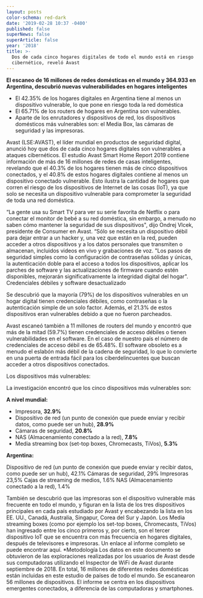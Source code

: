 ```yaml
---
layout: posts
color-schema: red-dark
date: '2019-02-28 10:37 -0400'
published: false
superNews: false
superArticle: false
year: '2018'
title: >-
  Dos de cada cinco hogares digitales de todo el mundo está en riesgo
  cibernético, reveló Avast
---
```

**El escaneo de 16 millones de redes domésticas en el mundo y 364.933 en Argentina, descubrió nuevas vulnerabilidades en hogares inteligentes**

- El 42.35% de los hogares digitales en Argentina tiene al menos un dispositivo vulnerable, lo que pone en riesgo toda la red doméstica
- El 65.71% de los routers de hogares en Argentina son vulnerables.
- Aparte de los enrutadores y dispositivos de red, los dispositivos domésticos más vulnerables son: el Media Box, las cámaras de seguridad y las impresoras.

Avast (LSE:AVAST), el líder mundial en productos de seguridad digital, anunció hoy que dos de cada cinco hogares digitales son vulnerables a ataques cibernéticos. El estudio Avast Smart Home Report 2019 contiene información de más de 16 millones de redes de casas inteligentes, revelando que el 40.3% de los hogares tienen más de cinco dispositivos conectados, y el 40.8% de estos hogares digitales contiene al menos un dispositivo conectado vulnerable. Esto ilustra la cantidad de hogares que corren el riesgo de los dispositivos de Internet de las cosas (IoT), ya que solo se necesita un dispositivo vulnerable para comprometer la seguridad de toda una red doméstica.

“La gente usa su Smart TV para ver su serie favorita de Netflix o para conectar el monitor de bebé a su red doméstica, sin embargo, a menudo no saben cómo mantener la seguridad de sus dispositivos", dijo Ondrej Vlcek, presidente de Consumer en Avast. “Sólo se necesita un dispositivo débil para dejar entrar a un hacker y, una vez que están en la red, pueden acceder a otros dispositivos y a los datos personales que transmiten o almacenan, incluidos videos en vivo y grabaciones de voz. "Los pasos de seguridad simples como la configuración de contraseñas sólidas y únicas, la autenticación doble para el acceso a todos los dispositivos, aplicar los parches de software y las actualizaciones de firmware cuando estén disponibles, mejorarán significativamente la integridad digital del hogar".
Credenciales débiles y software desactualizado

Se descubrió que la mayoría (79%) de los dispositivos vulnerables en un hogar digital tienen credenciales débiles, como contraseñas o la autenticación simple de un solo factor. Además, el 21.3% de estos dispositivos eran vulnerables debido a que no fueron parcheados.

Avast escaneó también a 11 millones de routers del mundo y encontró que más de la mitad (59.7%) tienen credenciales de acceso débiles o tienen vulnerabilidades en el software. En el caso de nuestro país el número de credenciales de acceso débil es de 65.48%. El software obsoleto es a menudo el eslabón más débil de la cadena de seguridad, lo que lo convierte en una puerta de entrada fácil para los ciberdelincuentes que buscan acceder a otros dispositivos conectados.

Los dispositivos más vulnerables:

La investigación encontró que los cinco dispositivos más vulnerables son: 

**A nivel mundial:**

- Impresora, **32.9%**
- Dispositivo de red (un punto de conexión que puede enviar y recibir datos, como puede ser un hub), **28.9%**
- Cámaras de seguridad, **20.8%**
- NAS (Almacenamiento conectado a la red), **7.8%**
- Media streaming box (set-top boxes, Chromecasts, TiVos), **5.3%**

**Argentina:**

Dispositivo de red (un punto de conexión que puede enviar y recibir datos, como puede ser un hub), 42.1%
Cámaras de seguridad, 29%
Impresoras 23,5%
Cajas de streaming de medios, 1.6%
NAS (Almacenamiento conectado a la red), 1.4%

También se descubrió que las impresoras son el dispositivo vulnerable más frecuente en todo el mundo, y figuran en la lista de los tres dispositivos principales en cada país estudiado por Avast y encabezando la lista en los EE. UU., Canadá, Australia, Singapur, Corea del Sur y Japón. Los Media streaming boxes (como por ejemplo los set-top boxes, Chromecasts, TiVos) han ingresado entre los cinco primeros y, por cierto, son el tercer dispositivo IoT que se encuentra con más frecuencia en hogares digitales, después de televisores e impresoras.
Un enlace al informe completo se puede encontrar aquí.
*Metodología
Los datos en este documento se obtuvieron de las exploraciones realizadas por los usuarios de Avast desde sus computadoras utilizando el Inspector de WiFi de Avast durante septiembre de 2018. En total, 16 millones de diferentes redes domésticas están incluidas en este estudio de países de todo el mundo. Se escanearon 56 millones de dispositivos. El informe se centra en los dispositivos emergentes conectados, a diferencia de las computadoras y smartphones.
